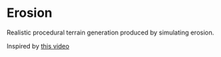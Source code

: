 # Erosion

Realistic procedural terrain generation produced by simulating erosion.

Inspired by [this video](https://www.youtube.com/watch?v=eaXk97ujbPQ&app=desktop)
